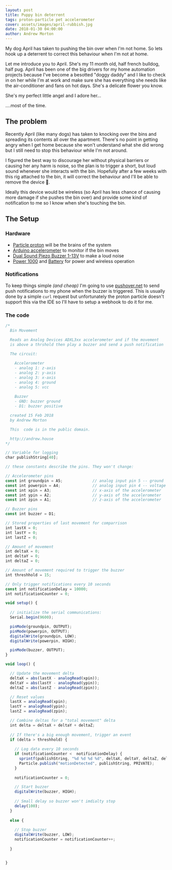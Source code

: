 ```yaml
---
layout: post
title: Puppy bin deterrent
tags: proton-particle pet accelerometer
cover: assets/images/april-rubbish.jpg
date: 2018-01-30 04:00:00
author: Andrew Morton
---
```


My dog April has taken to pushing the bin over when I'm not home. So lets hook up a deterrent to correct this behaviour when I'm not at home.

<!--more-->

Let me introduce you to April. She's my 11 month old, half french bulldog, half pug. April has been one of the big drivers for my home automation projects because I've become a besotted "doggy daddy" and I like to check in on her while I'm at work and make sure she has everything she needs like  the air-conditioner and fans on hot days. She's a delicate flower you know.

She's my perfect little angel and I adore her...

<amp-img src="{{ site.baseurl }}assets/images/april-rubbish.jpg" width="656" height="400" layout="responsive" alt="" class="mb3"></amp-img>

....most of the time.


## The problem

Recently April (like many dogs) has taken to knocking over the bins and spreading its contents all over the apartment. There's no point in getting angry when I get home because she won't understand what she did wrong but I still need to stop this behaviour while I'm not around.

I figured the best way to discourage her without physical barriers or causing her any harm is noise, so the plan is to trigger a short, but loud sound whenever she interacts with the bin. Hopefully after a few weeks with this rig attached to the bin, it will correct the behaviour and I'll be able to remove the device 🤞.

Ideally this device would be wireless (so April has less chance of causing more damage if she pushes the bin over) and provide some kind of notification to me so I know when she's touching the bin.

## The Setup

### Hardware

- [Particle proton](https://www.amazon.com/ZIYUN-Particle-Photon/dp/B01EX9LUT8/ref=sr_1_11?s=industrial&ie=UTF8&qid=1518176225&sr=1-11&keywords=particle+photon) will be the brains of the system
- [Arduino accelerometer](https://www.amazon.com/ADXL335-Accelerometer-Angular-Transducer-Arduino/dp/B076PZGMB2/ref=sr_1_5?ie=UTF8&qid=1518176099&sr=8-5&keywords=3-Axis+Accelerometer+Module+for+Arduino) to monitor if the bin moves
- [Dual Sound Piezo Buzzer 1-13V](https://www.jaycar.com.au/dual-sound-piezo-buzzer-1-13v/p/AB3456) to make a loud noise
- [Power 1000](http://todo.com) and [Battery](http://todo.com) for power and wireless operation


### Notifications

To keep things simple *(and cheap)* I'm going to use [pushover.net](https://pushover.net) to send push notifications to my phone when the buzzer is triggered. This is usually done by a simple ```curl``` request but unfortunately the proton particle doesn't support this via the IDE so I'll have to setup a webhook to do it for me.


### The code

```javascript
/*
  Bin Movement

  Reads an Analog Devices ADXL3xx accelerometer and if the movement
  is above a thrshold then play a buzzer and send a push notification

  The circuit:
  
    Accelerometer
    - analog 1: z-axis
    - analog 2: y-axis
    - analog 3: x-axis
    - analog 4: ground
    - analog 5: vcc
  
    Buzzer
    - GND: buzzer ground
    - D1: buzzer positive

  created 15 Feb 2018 
  by Andrew Morton

  This  code is in the public domain.

  http://andrew.house
*/

// Variable for logging
char publishString[40];

// these constants describe the pins. They won't change:

// Accelerometer pins
const int groundpin = A5;             // analog input pin 5 -- ground
const int powerpin = A4;              // analog input pin 4 -- voltage
const int xpin = A3;                  // x-axis of the accelerometer
const int ypin = A2;                  // y-axis of the accelerometer
const int zpin = A1;                  // z-axis of the accelerometer

// Buzzer pins
const int buzzer = D1;

// Stored properties of last movement for comparrison
int lastX = 0;
int lastY = 0;
int lastZ = 0;

// Amount of movement
int deltaX = 0;
int deltaY = 0;
int deltaZ = 0;

// Amount of movement required to trigger the buzzer
int threshhold = 15;

// Only trigger notifications every 10 seconds
const int notificationDelay = 10000;
int notificationCounter = 0;

void setup() {
    
  // initialize the serial communications:
  Serial.begin(9600);

  pinMode(groundpin, OUTPUT);
  pinMode(powerpin, OUTPUT);
  digitalWrite(groundpin, LOW);
  digitalWrite(powerpin, HIGH);

  pinMode(buzzer, OUTPUT);
}

void loop() {

  // Update the movement delta
  deltaX = abs(lastX - analogRead(xpin));
  deltaY = abs(lastY - analogRead(ypin));
  deltaZ = abs(lastZ - analogRead(zpin));

  // Reset values
  lastX = analogRead(xpin);
  lastY = analogRead(ypin);
  lastZ = analogRead(zpin);

  // Combine deltas for a "total movement" delta
  int delta = deltaX + deltaY + deltaZ;
    
  // If there's a big enough movement, trigger an event
  if (delta > threshhold) {
    
    // Log data every 10 seconds
    if (notificationCounter <  notificationDelay) {
      sprintf(publishString, "%d %d %d %d", deltaX, deltaY, deltaZ, delta);
      Particle.publish("motionDetected", publishString, PRIVATE);
    }
    
    notificationCounter = 0;

    // Start buzzer
    digitalWrite(buzzer, HIGH);
    
    // Small delay so buzzer won't imdialty stop
    delay(100);
  } 
  
  else {
      
    // Stop buzzer
    digitalWrite(buzzer, LOW);
    notificationCounter = notificationCounter++;
    
  }


}

```

